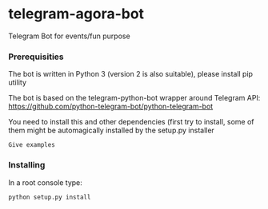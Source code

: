 # telegram-agora-bot
Telegram Bot for events/fun purpose

### Prerequisities

The bot is written in Python 3 (version 2 is also suitable), please install pip utility

The bot is based on the telegram-python-bot wrapper around Telegram API:
https://github.com/python-telegram-bot/python-telegram-bot

You need to install this and other dependencies (first try to install, some of them might be automagically installed by the setup.py installer

```
Give examples
```

### Installing

In a root console type:

```
python setup.py install
```

